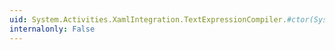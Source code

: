 ```yaml
---
uid: System.Activities.XamlIntegration.TextExpressionCompiler.#ctor(System.Activities.XamlIntegration.TextExpressionCompilerSettings)
internalonly: False
---
```

